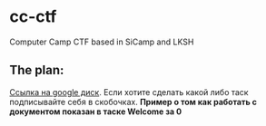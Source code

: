 # cc-ctf
Computer Camp CTF based in SiCamp and LKSH

## The plan:
[Ссылка на google диск](https://docs.google.com/document/d/1MoKuEtpZ-45g2L-I-mjf_WxqnpIaxKlU9A3u-2CSC-M/edit?usp=sharing). Если хотите сделать какой либо таск подписывайте себя в скобочках. **Пример о том как работать с документом показан в таске Welcome за 0**
